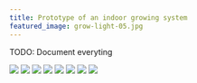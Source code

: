 ```yaml
---
title: Prototype of an indoor growing system
featured_image: grow-light-05.jpg
---
```


TODO: Document everyting

![](grow-light-01.jpg)
![](grow-light-08.jpg)
![](grow-light-09.jpg)
![](grow-light-07.jpg)
![](grow-light-02.jpg)
![](grow-light-03.jpg)
![](grow-light-04.jpg)
![](grow-light-05.jpg:flux)
